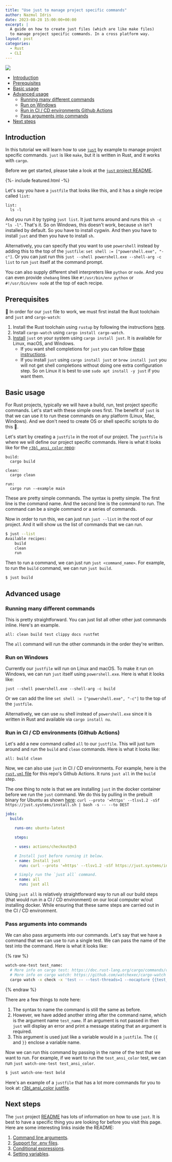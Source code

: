 ```yaml
---
title: "Use just to manage project specific commands"
author: Nazmul Idris
date: 2023-08-28 15:00:00+00:00
excerpt: |
  A guide on how to create just files (which are like make files)
  to manage project specific commands. In a cross platform way.
layout: post
categories:
  - Rust
  - CLI
---
```


<img class="post-hero-image" src="{{ 'assets/justfile.svg' | relative_url }}"/>

<!-- TOC -->

- [Introduction](#introduction)
- [Prerequisites](#prerequisites)
- [Basic usage](#basic-usage)
- [Advanced usage](#advanced-usage)
  - [Running many different commands](#running-many-different-commands)
  - [Run on Windows](#run-on-windows)
  - [Run in CI / CD environments Github Actions](#run-in-ci--cd-environments-github-actions)
  - [Pass arguments into commands](#pass-arguments-into-commands)
- [Next steps](#next-steps)

<!-- /TOC -->

## Introduction
<a id="markdown-introduction" name="introduction"></a>


In this tutorial we will learn how to use [`just`](https://github.com/casey/just) by example to
manage project specific commands. `just` is like `make`, but it is written in Rust, and it works
with `cargo`.

Before we get started, please take a look at the
[`just` project README](https://github.com/casey/just).

{%- include featured.html -%}

Let's say you have a `justfile` that looks like this, and it has a single recipe called
`list`:

```
list:
  ls -l
```

And you run it by typing `just list`. It just turns around and runs this `sh -c "ls -l"`.
That's it. So on Windows, this doesn't work, because `sh` isn't installed by default. So
you have to install cygwin. And then you have to install `just` and then you have to
install `sh`.

Alternatively, you can specify that you want to use `powershell` instead by
adding this to the top of the `justfile`: `set shell := ["powershell.exe", "-c"]`. Or you
can just run this `just --shell powershell.exe --shell-arg -c list` to run `just` itself
at the command prompt.

You can also supply different shell interpreters like `python` or `node`. And you can even
provide `shebang` lines like `#!/usr/bin/env python` or `#!/usr/bin/env node` at the top
of each recipe.

## Prerequisites
<a id="markdown-prerequisites" name="prerequisites"></a>


🌠 In order for our `just` file to work, we must first install the Rust toolchain and `just` and
`cargo-watch`:

1. Install the Rust toolchain using `rustup` by following the instructions
   [here](https://rustup.rs/).
1. Install `cargo-watch` using `cargo install cargo-watch`.
1. [Install](https://just.systems/man/en/chapter_4.html) `just` on your system using
   `cargo install just`. It is available for Linux, macOS, and Windows.
   - If you want shell completions for `just` you can follow
     [these instructions](https://github.com/casey/just#shell-completion-scripts).
   - If you install `just` using `cargo install just` or `brew install just` you will not get shell
     completions without doing one extra configuration step. So on Linux it is best to use
     `sudo apt install -y just` if you want them.

## Basic usage
<a id="markdown-basic-usage" name="basic-usage"></a>

For Rust projects, typically we will have a build, run, test project specific commands. Let's start
with these simple ones first. The benefit of `just` is that we can use it to run these commands on
any platform (Linux, Mac, Windows). And we don't need to create OS or shell specific scripts to do
this 🎉.

Let's start by creating a `justfile` in the root of our project. The `justfile` is where we will
define our project specific commands. Here is what it looks like for the
[`r3bl_ansi_color` repo](https://github.com/r3bl-org/r3bl-open-core/blob/main/ansi_color/justfile):

```text
build:
  cargo build

clean:
  cargo clean

run:
  cargo run --example main
```

These are pretty simple commands. The syntax is pretty simple. The first line is the command name.
And the second line is the command to run. The command can be a single command or a series of
commands.

Now in order to run this, we can just run `just --list` in the root of our project. And it will show
us the list of commands that we can run.

```bash
$ just --list
Available recipes:
    build
    clean
    run
```

Then to run a command, we can just run `just <command_name>`. For example, to run the `build`
command, we can run `just build`.

```bash
$ just build
```

## Advanced usage
<a id="markdown-advanced-usage" name="advanced-usage"></a>

### Running many different commands
<a id="markdown-running-many-different-commands" name="running-many-different-commands"></a>

This is pretty straightforward. You can just list all other other just commands inline.
Here's an example.

```
all: clean build test clippy docs rustfmt
```

The `all` command will run the other commands in the order they're written.

### Run on Windows
<a id="markdown-run-on-windows" name="run-on-windows"></a>

Currently our `justfile` will run on Linux and macOS. To make it run on Windows, we can
run `just` itself using `powershell.exe`. Here is what it looks like:

```shell
just --shell powershell.exe --shell-arg -c build
```

Or we can add the line `set shell := ["powershell.exe", "-c"]` to the top of the
`justfile`.

Alternatively, we can use `nu` shell instead of `powershell.exe` since it is written in
Rust and available via `cargo install nu`.

### Run in CI / CD environments (Github Actions)
<a id="markdown-run-in-ci-%2F-cd-environments-github-actions" name="run-in-ci-%2F-cd-environments-github-actions"></a>

Let's add a new command called `all` to our `justfile`. This will just turn around and run the
`build` and `clean` commands. Here is what it looks like:

```
all: build clean
```

Now, we can also use `just` in CI / CD environments. For example, here is the [`rust.yml`
file](https://github.com/r3bl-org/r3bl-open-core/blob/main/ansi_color/.github/workflows/rust.yml)
for this repo's Github Actions. It runs `just all` in the `build` step.

The one thing to note is that we are installing `just` in the docker container before we
run the `just` command. We do this by pulling in the prebuilt binary for Ubuntu as shown
[here](https://github.com/casey/just#pre-built-binaries): `curl --proto '=https' --tlsv1.2
-sSf https://just.systems/install.sh | bash -s -- --to DEST`

```yaml
jobs:
  build:

    runs-on: ubuntu-latest

    steps:

    - uses: actions/checkout@v3

    # Install just before running it below.
    - name: Install just
      run: curl --proto '=https' --tlsv1.2 -sSf https://just.systems/install.sh | bash -s -- --to /usr/local/bin

    # Simply run the `just all` command.
    - name: all
      run: just all
```

Using `just all` is relatively straightforward way to run all our build steps (that would
run in a CI / CD environment) on our local computer w/out installing docker. While
ensuring that these same steps are carried out in the CI / CD environment.

### Pass arguments into commands
<a id="markdown-pass-arguments-into-commands" name="pass-arguments-into-commands"></a>

We can also pass arguments into our commands. Let's say that we have a command that we can use to
run a single test. We can pass the name of the test into the command. Here is what it looks like:

<!--
  More info on escaping `{{` and `}}` in markdown:
  - https://stackoverflow.com/questions/24102498/escaping-double-curly-braces-inside-a-markdown-code-block-in-jekyll
  - https://jekyllrb.com/docs/liquid/tags/
 -->
{% raw %}
```bash
watch-one-test test_name:
  # More info on cargo test: https://doc.rust-lang.org/cargo/commands/cargo-test.html
  # More info on cargo watch: https://github.com/watchexec/cargo-watch
  cargo watch -x check -x 'test -- --test-threads=1 --nocapture {{test_name}}' -c -q
```
{% endraw %}

There are a few things to note here:

1. The syntax to name the command is still the same as before.
1. However, we have added another string after the command name, which is the argument name
   `test_name`. If an argument is not passed in then `just` will display an error and print a
   message stating that an argument is required.
1. This argument is used just like a variable would in a `justfile`. The `{{` and `}}` enclose a
   variable name.

Now we can run this command by passing in the name of the test that we want to run. For example, if
we want to run the `test_ansi_color` test, we can run `just watch-one-test test_ansi_color`.

```bash
$ just watch-one-test bold
```

Here's an example of a `justfile` that has a lot more commands for you to look at:
[r3bl_ansi_color justfile](https://github.com/r3bl-org/r3bl-open-core/blob/main/ansi_color/justfile).

## Next steps
<a id="markdown-next-steps" name="next-steps"></a>


The `just` project [README](https://github.com/casey/just) has lots of information on how to use
`just`. It is best to have a specific thing you are looking for before you visit this page. Here are
some interesting links inside the README:

1. [Command line arguments](https://github.com/casey/just#recipe-parameters).
1. [Support for .env files](https://github.com/casey/just#dotenv-integration).
1. [Conditional expressions](https://github.com/casey/just#conditional-expressions).
1. [Setting variables](https://github.com/casey/just#setting-variables-from-the-command-line).
